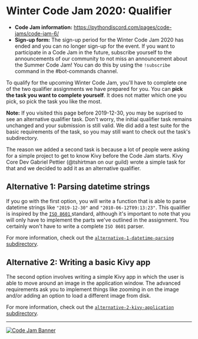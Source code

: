 # Winter Code Jam 2020: Qualifier

- **Code Jam information:** https://pythondiscord.com/pages/code-jams/code-jam-6/
- **Sign-up form:** The sign-up period for the Winter Code Jam 2020 has ended and you can no longer sign-up for the event. If you want to participate in a Code Jam in the future, subscribe yourself to the announcements of our community to not miss an announcement about the Summer Code Jam! You can do this by using the `!subscribe` command in the #bot-commands channel.

To qualify for the upcoming Winter Code Jam, you'll have to complete one of the two qualifier assignments we have prepared for you. You can **pick the task you want to complete yourself**. It does not matter which one you pick, so pick the task you like the most.

**Note:** If you visited this page before 2019-12-30, you may be suprised to see an alternative qualifier task. Don't worry, the initial qualifier task remains unchanged and your submission is still valid. We did add a test suite for the basic requirements of the task, so you may still want to check out the task's subdirectory.

The reason we added a second task is because a lot of people were asking for a simple project to get to know Kivy before the Code Jam starts. Kivy Core Dev Gabriel Pettier (@tshirtman on our guild) wrote a simple task for that and we decided to add it as an alternative qualifier.

## Alternative 1: Parsing datetime strings

If you go with the first option, you will write a function that is able to parse datetime strings like `"2019-12-30"` and `"2010-06-12T09:13:23"`. This qualifier is inspired by the [`ISO 8601` ](https://en.wikipedia.org/wiki/ISO_8601) standard, although it's important to note that you will only have to implement the parts we've outlined in the assignment. You certainly won't have to write a complete `ISO 8601` parser.

For more information, check out the [`alternative-1-datetime-parsing` subdirectory](alternative-1-datetime-parsing/).


## Alternative 2: Writing a basic Kivy app

The second option involves writing a simple Kivy app in which the user is able to move around an image in the application window. The advanced requirements ask you to implement things like zooming in on the image and/or adding an option to load a different image from disk.

For more information, check out the [`alternative-2-kivy-application` subdirectory](alternative-2-kivy-application/).

---

[![Code Jam Banner](https://raw.githubusercontent.com/python-discord/branding/master/logos/logo_discord_banner/code%20jam%206%20-%20website%20banner.png)](https://pythondiscord.com/pages/code-jams/code-jam-6/)
